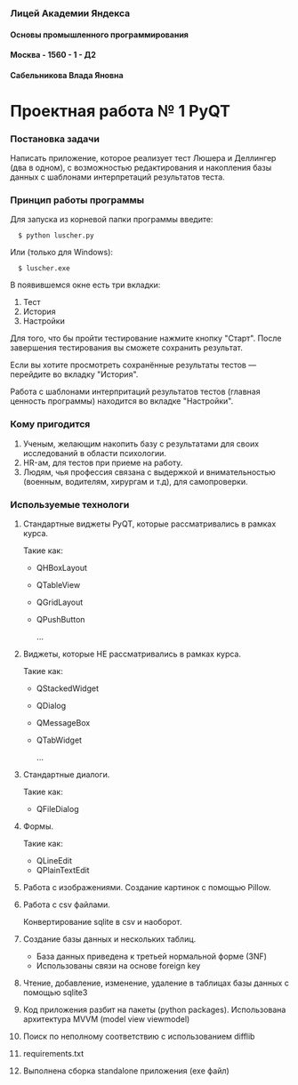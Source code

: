 ### Лицей Академии Яндекса
#### Основы промышленного программирования
#### Москва - 1560 - 1 - Д2
#### Сабельникова Влада Яновна
# Проектная работа № 1 PyQT

### Постановка задачи
Написать приложение, которое реализует тест Люшера и Деллингер (два в одном),
с возможностью редактирования и накопления базы данных с шаблонами 
интерпретаций результатов теста.


### Принцип работы программы

Для запуска из корневой папки программы введите:

      $ python luscher.py

Или (только для Windows):

      $ luscher.exe
В появившемся окне есть три вкладки:
1. Тест
2. История
3. Настройки

Для того, что бы пройти тестирование нажмите кнопку "Старт".
После завершения тестирования вы сможете сохранить результат.

Если вы хотите просмотреть сохранённые результаты тестов — перейдите во 
вкладку 
"История".

Работа с шаблонами интерпритаций результатов тестов (главная ценность 
программы) находится во вкладке 
"Настройки".


### Кому пригодится
1. Ученым, желающим накопить базу с результатами для своих 
исследований в области психологии.
2. HR-ам, для тестов при приеме на работу.
3. Людям, чья профессия связана с выдержкой и внимательностью
(военным, водителям, хирургам и т.д), для самопроверки.

### Используемые технологи
1. Стандартные виджеты PyQT, которые рассматривались в рамках курса.

    Такие как:
   * QHBoxLayout
   * QTableView
   * QGridLayout
   * QPushButton

       ...


2. Виджеты, которые НЕ рассматривались в рамках курса.

    Такие как:
   * QStackedWidget
   * QDialog
   * QMessageBox
   * QTabWidget

       ...


3. Стандартные диалоги.

    Такие как:
   * QFileDialog


4. Формы.

    Такие как:
   * QLineEdit
   * QPlainTextEdit


5. Работа с изображениями. Создание картинок с помощью Pillow.


6. Работа с csv файлами.

    Конвертирование sqlite в csv и наоборот.


7. Создание базы данных и нескольких таблиц.
   * База данных приведена к третьей нормальной форме (3NF)
   * Использованы связи на основе foreign key


8. Чтение, добавление, изменение, удаление в таблицах базы данных с помощью sqlite3


9. Код приложения разбит на пакеты (python packages). Использована 
   архитектура MVVM (model view viewmodel)


10. Поиск по неполному соответствию с использованием difflib


11. requirements.txt


12. Выполнена сборка standalone приложения (exe файл)